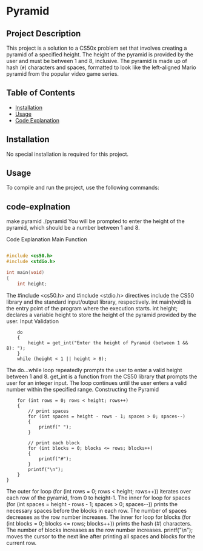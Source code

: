 # Pyramid

## Project Description
This project is a solution to a CS50x problem set that involves creating a pyramid of a specified height. The height of the pyramid is provided by the user and must be between 1 and 8, inclusive. The pyramid is made up of hash (`#`) characters and spaces, formatted to look like the left-aligned Mario pyramid from the popular video game series.

## Table of Contents
- [Installation](#installation)
- [Usage](#usage)
- [Code Explanation](#code-explanation)

## Installation
No special installation is required for this project.

## Usage
To compile and run the project, use the following commands:

## code-explnation
make pyramid
./pyramid
You will be prompted to enter the height of the pyramid, which should be a number between 1 and 8.

Code Explanation
Main Function
``` C

#include <cs50.h>
#include <stdio.h>

int main(void)
{
    int height;
``` 
The #include <cs50.h> and #include <stdio.h> directives include the CS50 library and the standard input/output library, respectively.
int main(void) is the entry point of the program where the execution starts.
int height; declares a variable height to store the height of the pyramid provided by the user.
Input Validation
``` 
    do
    {
        height = get_int("Enter the height of Pyramid (between 1 && 8): ");
    }
    while (height < 1 || height > 8);
``` 
The do...while loop repeatedly prompts the user to enter a valid height between 1 and 8.
get_int is a function from the CS50 library that prompts the user for an integer input.
The loop continues until the user enters a valid number within the specified range.
Constructing the Pyramid

``` 
    for (int rows = 0; rows < height; rows++)
    {
        // print spaces
        for (int spaces = height - rows - 1; spaces > 0; spaces--)
        {
            printf(" ");
        }

        // print each block
        for (int blocks = 0; blocks <= rows; blocks++)
        {
            printf("#");
        }
        printf("\n");
    }
}
``` 
The outer for loop (for (int rows = 0; rows < height; rows++)) iterates over each row of the pyramid, from 0 to height-1.
The inner for loop for spaces (for (int spaces = height - rows - 1; spaces > 0; spaces--)) prints the necessary spaces before the blocks in each row. The number of spaces decreases as the row number increases.
The inner for loop for blocks (for (int blocks = 0; blocks <= rows; blocks++)) prints the hash (#) characters. The number of blocks increases as the row number increases.
printf("\n"); moves the cursor to the next line after printing all spaces and blocks for the current row.
